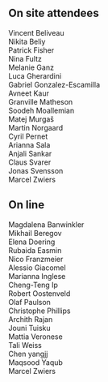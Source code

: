 ## On site attendees

Vincent	Beliveau  
Nikita	Beliy  
Patrick	Fisher  
Nina	Fultz  
Melanie	Ganz  
Luca	Gherardini  
Gabriel	Gonzalez-Escamilla  
Avneet	Kaur  
Granville	Matheson  
Soodeh	Moallemian  
Matej	Murgaš  
Martin	Norgaard  
Cyril	Pernet  
Arianna	Sala  
Anjali	Sankar  
Claus	Svarer  
Jonas	Svensson  
Marcel	Zwiers  

## On line 

Magdalena	Banwinkler  
Mikhail	Beregov  
Elena	Doering  
Rubaida	Easmin  
Nico	Franzmeier  
Alessio	Giacomel  
Marianna	Inglese  
Cheng-Teng	Ip  
Robert	Oostenveld  
Olaf	Paulson  
Christophe	Phillips  
Archith	Rajan  
Jouni	Tuisku  
Mattia	Veronese  
Tali	Weiss  
Chen	yangjj  
Maqsood	Yaqub  
Marcel	Zwiers  



